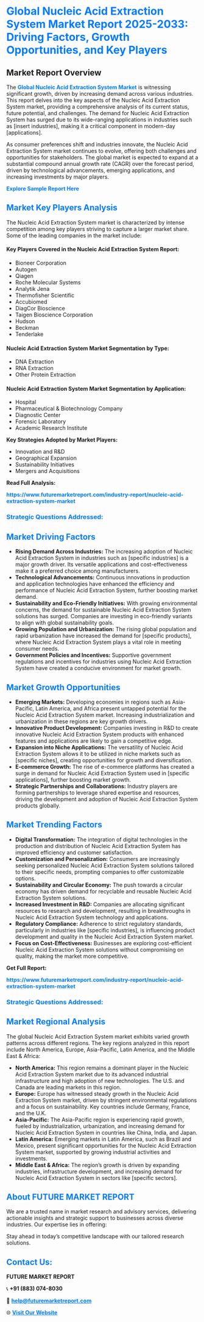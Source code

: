 <h1 style="color: #007BFF;">Global Nucleic Acid Extraction System Market Report 2025-2033: Driving Factors, Growth Opportunities, and Key Players</h1>

<section id="overview">
<h2>Market Report Overview</h2>
<p>The <a href="https://www.futuremarketreport.com/industry-report/nucleic-acid-extraction-system-market" style="color: #007BFF; text-decoration: none;"><strong>Global Nucleic Acid Extraction System Market</strong></a> is witnessing significant growth, driven by increasing demand across various industries. This report delves into the key aspects of the Nucleic Acid Extraction System market, providing a comprehensive analysis of its current status, future potential, and challenges. The demand for Nucleic Acid Extraction System has surged due to its wide-ranging applications in industries such as [insert industries], making it a critical component in modern-day [applications].</p>
<p>As consumer preferences shift and industries innovate, the Nucleic Acid Extraction System market continues to evolve, offering both challenges and opportunities for stakeholders. The global market is expected to expand at a substantial compound annual growth rate (CAGR) over the forecast period, driven by technological advancements, emerging applications, and increasing investments by major players.</p>
</section>

<section id="overview">
<p><a href="https://www.futuremarketreport.com/request-sample/reportId=109334" style="color: #007BFF; text-decoration: none;"><strong>Explore Sample Report Here</strong></a></p>
</section>

<section id="key-players">
<h2 style="color: #007BFF;">Market Key Players Analysis</h2>
<p>The Nucleic Acid Extraction System market is characterized by intense competition among key players striving to capture a larger market share. Some of the leading companies in the market include:</p>
<h4>Key Players Covered in the Nucleic Acid Extraction System Report:</h4>
<ul><li>Bioneer Corporation</li><li>Autogen</li><li>Qiagen</li><li>Roche Molecular Systems</li><li>Analytik Jena</li><li>Thermofisher Scientific</li><li>Accubiomed</li><li>DiagCor Bioscience</li><li>Taigen Bioscience Corporation</li><li>Hudson</li><li>Beckman</li><li>Tenderlake</li></ul>
<h4>Nucleic Acid Extraction System Market Segmentation by Type:</h4>
<ul><li>DNA Extraction</li><li>RNA Extraction</li><li>Other Protein Extraction</li></ul>

<h4>Nucleic Acid Extraction System Market Segmentation by Application:</h4>
<ul><li>Hospital</li><li>Pharmaceutical &amp; Biotechnology Company</li><li>Diagnostic Center</li><li>Forensic Laboratory</li><li>Academic Research Institute</li></ul>
<p><strong>Key Strategies Adopted by Market Players:</strong></p>
<ul>
<li>Innovation and R&D</li>
<li>Geographical Expansion</li>
<li>Sustainability Initiatives</li>
<li>Mergers and Acquisitions</li>
</ul>
</section>

<section>
<p><strong>Read Full Analysis: </strong></p><a href="https://www.futuremarketreport.com/industry-report/nucleic-acid-extraction-system-market" style="color: #007BFF; text-decoration: none;"><strong>https://www.futuremarketreport.com/industry-report/nucleic-acid-extraction-system-market</strong></a>
<h3 style="color: #007BFF;">Strategic Questions Addressed:</h3>
</section>

<section id="driving-factors">
<h2 style="color: #007BFF;">Market Driving Factors</h2>
<ul>
<li><strong>Rising Demand Across Industries:</strong> The increasing adoption of Nucleic Acid Extraction System in industries such as [specific industries] is a major growth driver. Its versatile applications and cost-effectiveness make it a preferred choice among manufacturers.</li>
<li><strong>Technological Advancements:</strong> Continuous innovations in production and application technologies have enhanced the efficiency and performance of Nucleic Acid Extraction System, further boosting market demand.</li>
<li><strong>Sustainability and Eco-Friendly Initiatives:</strong> With growing environmental concerns, the demand for sustainable Nucleic Acid Extraction System solutions has surged. Companies are investing in eco-friendly variants to align with global sustainability goals.</li>
<li><strong>Growing Population and Urbanization:</strong> The rising global population and rapid urbanization have increased the demand for [specific products], where Nucleic Acid Extraction System plays a vital role in meeting consumer needs.</li>
<li><strong>Government Policies and Incentives:</strong> Supportive government regulations and incentives for industries using Nucleic Acid Extraction System have created a conducive environment for market growth.</li>
</ul>
</section>

<section id="growth-opportunities">
<h2 style="color: #007BFF;">Market Growth Opportunities</h2>
<ul>
<li><strong>Emerging Markets:</strong> Developing economies in regions such as Asia-Pacific, Latin America, and Africa present untapped potential for the Nucleic Acid Extraction System market. Increasing industrialization and urbanization in these regions are key growth drivers.</li>
<li><strong>Innovative Product Development:</strong> Companies investing in R&D to create innovative Nucleic Acid Extraction System products with enhanced features and applications are likely to gain a competitive edge.</li>
<li><strong>Expansion into Niche Applications:</strong> The versatility of Nucleic Acid Extraction System allows it to be utilized in niche markets such as [specific niches], creating opportunities for growth and diversification.</li>
<li><strong>E-commerce Growth:</strong> The rise of e-commerce platforms has created a surge in demand for Nucleic Acid Extraction System used in [specific applications], further boosting market growth.</li>
<li><strong>Strategic Partnerships and Collaborations:</strong> Industry players are forming partnerships to leverage shared expertise and resources, driving the development and adoption of Nucleic Acid Extraction System products globally.</li>
</ul>
</section>

<section id="trending-factors">
<h2 style="color: #007BFF;">Market Trending Factors</h2>
<ul>
<li><strong>Digital Transformation:</strong> The integration of digital technologies in the production and distribution of Nucleic Acid Extraction System has improved efficiency and customer satisfaction.</li>
<li><strong>Customization and Personalization:</strong> Consumers are increasingly seeking personalized Nucleic Acid Extraction System solutions tailored to their specific needs, prompting companies to offer customizable options.</li>
<li><strong>Sustainability and Circular Economy:</strong> The push towards a circular economy has driven demand for recyclable and reusable Nucleic Acid Extraction System solutions.</li>
<li><strong>Increased Investment in R&D:</strong> Companies are allocating significant resources to research and development, resulting in breakthroughs in Nucleic Acid Extraction System technology and applications.</li>
<li><strong>Regulatory Compliance:</strong> Adherence to strict regulatory standards, particularly in industries like [specific industries], is influencing product development and quality in the Nucleic Acid Extraction System market.</li>
<li><strong>Focus on Cost-Effectiveness:</strong> Businesses are exploring cost-efficient Nucleic Acid Extraction System solutions without compromising on quality, making the market more competitive.</li>
</ul>
</section>

<section>
<p><strong>Get Full Report: </strong></p><a href="https://www.futuremarketreport.com/industry-report/nucleic-acid-extraction-system-market" style="color: #007BFF; text-decoration: none;"><strong>https://www.futuremarketreport.com/industry-report/nucleic-acid-extraction-system-market</strong></a>
<h3 style="color: #007BFF;">Strategic Questions Addressed:</h3>
</section>


<section id="regional-analysis">
<h2 style="color: #007BFF;">Market Regional Analysis</h2>
<p>The global Nucleic Acid Extraction System market exhibits varied growth patterns across different regions. The key regions analyzed in this report include North America, Europe, Asia-Pacific, Latin America, and the Middle East & Africa:</p>
<ul>
<li><strong>North America:</strong> This region remains a dominant player in the Nucleic Acid Extraction System market due to its advanced industrial infrastructure and high adoption of new technologies. The U.S. and Canada are leading markets in this region.</li>
<li><strong>Europe:</strong> Europe has witnessed steady growth in the Nucleic Acid Extraction System market, driven by stringent environmental regulations and a focus on sustainability. Key countries include Germany, France, and the U.K.</li>
<li><strong>Asia-Pacific:</strong> The Asia-Pacific region is experiencing rapid growth, fueled by industrialization, urbanization, and increasing demand for Nucleic Acid Extraction System in countries like China, India, and Japan.</li>
<li><strong>Latin America:</strong> Emerging markets in Latin America, such as Brazil and Mexico, present significant opportunities for the Nucleic Acid Extraction System market, supported by growing industrial activities and investments.</li>
<li><strong>Middle East & Africa:</strong> The region’s growth is driven by expanding industries, infrastructure development, and increasing demand for Nucleic Acid Extraction System in sectors like [specific sectors].</li>
</ul>
</section>

<footer>
<h2 style="color: #007BFF;">About FUTURE MARKET REPORT</h2>
<p>We are a trusted name in market research and advisory services, delivering actionable insights and strategic support to businesses across diverse industries. Our expertise lies in offering:</p>

<p>Stay ahead in today’s competitive landscape with our tailored research solutions.</p>

<h2 style="color: #007BFF;">Contact Us:</h2>
<p><strong>FUTURE MARKET REPORT</strong></p>
<p>📞 <strong>+91 (883) 074-8030</strong></p>
<p>📧 <strong><a href="mailto:help@futuremarketreport.com" style="color: #007BFF;">help@futuremarketreport.com</a></strong></p>
<p>🌐 <strong><a href="https://www.futuremarketreport.com/" style="color: #007BFF;">Visit Our Website</a></strong></p>
</footer>